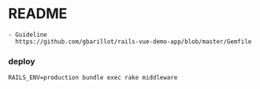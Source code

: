 # README

```
- Guideline
  https://github.com/gbarillot/rails-vue-demo-app/blob/master/Gemfile
```

### deploy
```
RAILS_ENV=production bundle exec rake middleware
```
